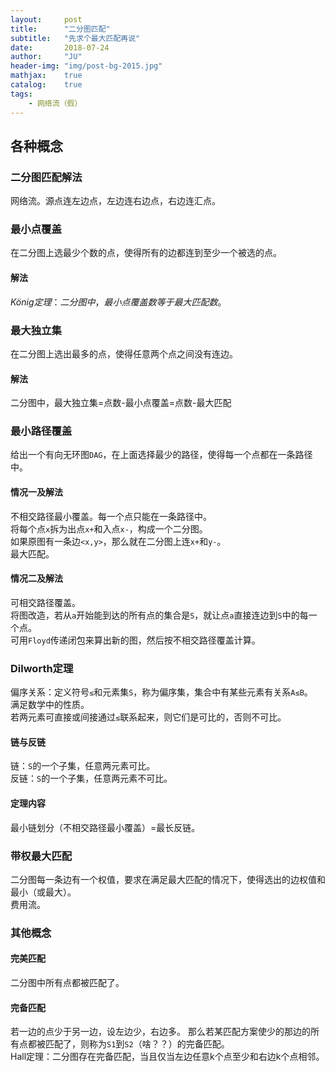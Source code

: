 ```yaml
---
layout:     post
title:      "二分图匹配"
subtitle:   "先求个最大匹配再说"
date:       2018-07-24
author:     "JU"
header-img: "img/post-bg-2015.jpg"
mathjax:    true
catalog:    true
tags:
    - 网络流（假）
---
```


## 各种概念
### 二分图匹配解法
网络流。源点连左边点，左边连右边点，右边连汇点。
### 最小点覆盖
在二分图上选最少个数的点，使得所有的边都连到至少一个被选的点。
#### 解法
$König定理：二分图中，最小点覆盖数等于最大匹配数。$
### 最大独立集
在二分图上选出最多的点，使得任意两个点之间没有连边。
#### 解法
二分图中，最大独立集=点数-最小点覆盖=点数-最大匹配
### 最小路径覆盖
给出一个有向无环图`DAG`，在上面选择最少的路径，使得每一个点都在一条路径中。
#### 情况一及解法
不相交路径最小覆盖。每一个点只能在一条路径中。  
将每个点`x`拆为出点`x+`和入点`x-`，构成一个二分图。  
如果原图有一条边`<x,y>`，那么就在二分图上连`x+`和`y-`。  
最大匹配。  
#### 情况二及解法
可相交路径覆盖。  
将图改造，若从`a`开始能到达的所有点的集合是`S`，就让点`a`直接连边到`S`中的每一个点。  
可用`Floyd`传递闭包来算出新的图，然后按不相交路径覆盖计算。
### Dilworth定理
偏序关系：定义符号`≤`和元素集`S`，称为偏序集，集合中有某些元素有关系`A≤B`。  
满足数学中的性质。  
若两元素可直接或间接通过`≤`联系起来，则它们是可比的，否则不可比。
#### 链与反链
链：`S`的一个子集，任意两元素可比。  
反链：`S`的一个子集，任意两元素不可比。
#### 定理内容
最小链划分（不相交路径最小覆盖）=最长反链。
### 带权最大匹配
二分图每一条边有一个权值，要求在满足最大匹配的情况下，使得选出的边权值和最小（或最大）。  
费用流。
### 其他概念
#### 完美匹配
二分图中所有点都被匹配了。
#### 完备匹配
若一边的点少于另一边，设左边少，右边多。
那么若某匹配方案使少的那边的所有点都被匹配了，则称为`S1`到`S2`（啥？？）的完备匹配。  
Hall定理：二分图存在完备匹配，当且仅当左边任意k个点至少和右边k个点相邻。


